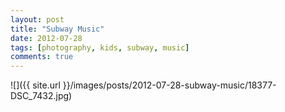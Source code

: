 ```yaml
---
layout: post
title: "Subway Music"
date: 2012-07-28
tags: [photography, kids, subway, music]
comments: true
---
```

![]({{ site.url }}/images/posts/2012-07-28-subway-music/18377-DSC_7432.jpg)

